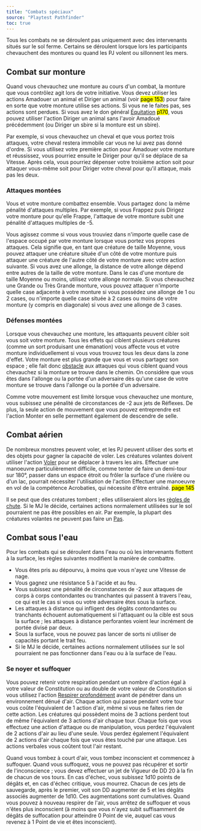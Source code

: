 ```yaml
---
title: "Combats spéciaux"
source: "Playtest Pathfinder"
toc: true
---
```


Tous les combats ne se déroulent pas uniquement avec des intervenants situés sur le sol ferme. Certains se déroulent lorsque lors les participants chevauchent des montures ou quand les PJ volent ou sillonnent les mers.

## Combat sur monture

Quand vous chevauchez une monture au cours d'un combat, la monture que vous contrôlez agit lors de votre initiative. Vous devez utiliser les actions Amadouer un animal et Diriger un animal (voir <mark>page 153</mark>) pour faire en sorte que votre monture utilise ses actions. Si vous ne le faites pas, ses actions sont perdues. Si vous avez le don général [Équitation](/dons/équitation.html) <mark>p170</mark>, vous pouvez utiliser l'action Diriger un animal sans l'avoir Amadoué précédemment (ou Diriger un sbire si la monture est un sbire).

Par exemple, si vous chevauchez un cheval et que vous portez trois attaques, votre cheval restera immobile car vous ne lui avez pas donné d'ordre. Si vous utilisez votre première action pour Amadouer votre monture et réussissez, vous pourriez ensuite le Diriger pour qu'il se déplace de sa Vitesse. Après cela, vous pourriez dépenser votre troisième action soit pour attaquer vous-même soit pour Diriger votre cheval pour qu'il attaque, mais pas les deux.

### Attaques montées

Vous et votre monture combattez ensemble. Vous partagez donc la même pénalité d'attaques multiples. Par exemple, si vous Frappez puis Dirigez votre monture pour qu'elle Frappe, l'attaque de votre monture subit une pénalité d'attaques multiples de -5.

Vous agissez comme si vous vous trouviez dans n'importe quelle case de l'espace occupé par votre monture lorsque vous portez vos propres attaques. Cela signifie que, en tant que créature de taille Moyenne, vous pouvez attaquer une créature située d'un côté de votre monture puis attaquer une créature de l'autre côté de votre monture avec votre action suivante. Si vous avez une allonge, la distance de votre allonge dépend entre autres de la taille de votre monture. Dans le cas d'une monture de taille Moyenne ou moins, utilisez votre allonge normale. Si vous chevauchez une Grande ou Très Grande monture, vous pouvez attaquer n'importe quelle case adjacente à votre monture si vous possédez une allonge de 1 ou 2 cases, ou n'importe quelle case située à 2 cases ou moins de votre monture (y compris en diagonale) si vous avez une allonge de 3 cases.

### Défenses montées

Lorsque vous chevauchez une monture, les attaquants peuvent cibler soit vous soit votre monture. Tous les effets qui ciblent plusieurs créatures (comme un sort produisant une émanation) vous affecte vous et votre monture individuellement si vous vous trouvez tous les deux dans la zone d'effet. Votre monture est plus grande que vous et vous partagez son espace ; elle fait donc [obstacle](mouvement-et-positionnement.html#faire-obstacle) aux attaques qui vous ciblent quand vous chevauchez si la monture se trouve dans le chemin. On considère que vous êtes dans l'allonge ou la portée d'un adversaire dès qu'une case de votre monture se trouve dans l'allonge ou la portée d'un adversaire.

Comme votre mouvement est limité lorsque vous chevauchez une monture, vous subissez une pénalité de circonstances de -2 aux jets de Réflexes. De plus, la seule action de mouvement que vous pouvez entreprendre est l'action Monter en selle permettant également de descendre de selle.

## Combat aérien

De nombreux monstres peuvent voler, et les PJ peuvent utiliser des sorts et des objets pour gagner la capacité de voler. Les créatures volantes doivent utiliser l'action [Voler](actions-de-base.html#voler) pour se déplacer à travers les airs. Effectuer une manoeuvre particulièrement difficile, comme tenter de faire un demi-tour sur 180°, passer dans un espace étroit ou frôler la surface d'une rivière ou d'un lac, pourrait nécessiter l'utilisation de l'action Effectuer une manoeuvre en vol de la compétence Acrobaties, qui nécessite d'être entraîné. <mark>page 145</mark>

Il se peut que des créatures tombent ; elles utiliseraient alors les [règles de chute](mouvement-et-positionnement.html#tomber). Si le MJ le décide, certaines actions normalement utilisées sur le sol pourraient ne pas être possibles en air. Par exemple, la plupart des créatures volantes ne peuvent pas faire un [Pas](actions-de-base.html#pas).

## Combat sous l'eau

Pour les combats qui se déroulent dans l'eau ou où les intervenants flottent à la surface, les règles suivantes modifient la manière de combattre.

* Vous êtes pris au dépourvu, à moins que vous n'ayez une Vitesse de nage.
* Vous gagnez une résistance 5 à l'acide et au feu.
* Vous subissez une pénalité de circonstances de -2 aux attaques de corps à corps contondantes ou tranchantes qui passent à travers l'eau, ce qui est le cas si vous ou votre adversaire êtes sous la surface.
* Les attaques à distance qui infligent des dégâts contondantes ou tranchants échouent automatiquement si l'attaquant ou la cible est sous la surface ; les attaques à distance perforantes voient leur incrément de portée divisé par deux.
* Sous la surface, vous ne pouvez pas lancer de sorts ni utiliser de capacités portant le trait feu.
* Si le MJ le décide, certaines actions normalement utilisées sur le sol pourraient ne pas fonctionner dans l'eau ou à la surface de l'eau.

### Se noyer et suffoquer

Vous pouvez retenir votre respiration pendant un nombre d'action égal à votre valeur de Constitution ou au double de votre valeur de Constitution si vous utilisez l'action [Respirer profondément](actions-de-base.html#respirer-profondément) avant de pénétrer dans un environnement dénué d'air. Chaque action qui passe pendant votre tour vous coûte l'équivalent de 1 action d'air, même si vous ne faites rien de cette action. Les créatures qui possèdent moins de 3 actions perdent tout de même l'équivalent de 3 actions d'air chaque tour. Chaque fois que vous effectuez une action d'attaque ou de manipulation, vous perdez l'équivalent de 2 actions d'air au lieu d'une seule. Vous perdez également l'équivalent de 2 actions d'air chaque fois que vous êtes touché par une attaque. Les actions verbales vous coûtent tout l'air restant.

Quand vous tombez à court d'air, vous tombez inconscient et commencez à suffoquer. Quand vous suffoquez, vous ne pouvez pas récupérer et sortir de l'inconscience ; vous devez effectuer un jet de Vigueur de DD 20 à la fin de chacun de vos tours. En cas d'échec, vous subissez 1d10 points de dégâts et, en cas d'échec critique, vous mourrez. Chacun de ces jets de sauvegarde, après le premier, voit son DD augmenter de 5 et les dégâts associés augmenter de 1d10. Ces augmentations sont cumulatives. Quand vous pouvez à nouveau respirer de l'air, vous arrêtez de suffoquer et vous n'êtes plus inconscient (à moins que vous n'ayez subit suffisamment de dégâts de suffocation pour atteindre 0 Point de vie, auquel cas vous revenez à 1 Point de vie et êtes inconscient).
